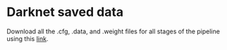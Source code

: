 # Darknet saved data

Download all the .cfg, .data, and .weight files for all stages of the pipeline using this [link](https://drive.google.com/file/d/1wp-RB4wZ-EHjYQh-Lfio9j5bm42FANAz/view?usp=sharing).